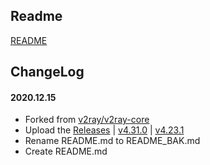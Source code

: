 ## Readme

[README](README_BAK.md)

## ChangeLog

#### 2020.12.15
* Forked from [v2ray/v2ray-core](https://github.com/v2ray/v2ray-core)
* Upload the [Releases](https://github.com/bk-tunnel/v2ray-core/releases) | [v4.31.0](https://github.com/bk-tunnel/v2ray-core/releases/tag/v4.31.0) | [v4.23.1](https://github.com/bk-tunnel/v2ray-core/releases/tag/v4.23.1)
* Rename README.md to README_BAK.md
* Create README.md
